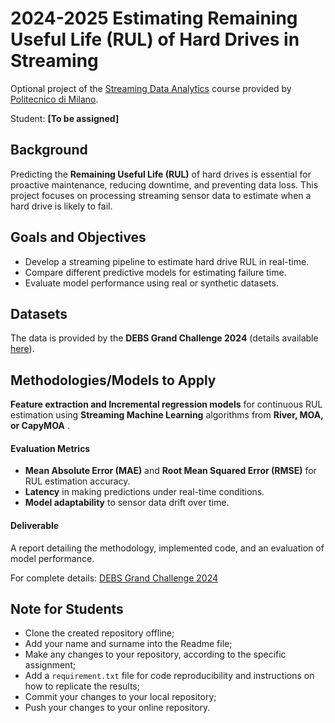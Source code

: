 # 2024-2025 Estimating Remaining Useful Life (RUL) of Hard Drives in Streaming

Optional project of the [Streaming Data Analytics](https://emanueledellavalle.org/teaching/streaming-data-analytics-2024-25/) course provided by [Politecnico di Milano](https://www11.ceda.polimi.it/schedaincarico/schedaincarico/controller/scheda_pubblica/SchedaPublic.do?&evn_default=evento&c_classe=837284&__pj0=0&__pj1=36cd41e96fcd065c47b49d18e46e3110).

Student: **[To be assigned]**

## **Background**  
Predicting the **Remaining Useful Life (RUL)** of hard drives is essential for proactive maintenance, reducing downtime, and preventing data loss. This project focuses on processing streaming sensor data to estimate when a hard drive is likely to fail.  

## **Goals and Objectives**  
- Develop a streaming pipeline to estimate hard drive RUL in real-time.  
- Compare different predictive models for estimating failure time.  
- Evaluate model performance using real or synthetic datasets.  

## **Datasets**  
The data is provided by the **DEBS Grand Challenge 2024** (details available [here](https://2024.debs.org/call-for-grand-challenge-solutions/)).  

## **Methodologies/Models to Apply**  
**Feature extraction and Incremental regression models** for continuous RUL estimation using **Streaming Machine Learning** algorithms from **River, MOA, or CapyMOA** .  


#### **Evaluation Metrics**  
- **Mean Absolute Error (MAE)** and **Root Mean Squared Error (RMSE)** for RUL estimation accuracy.  
- **Latency** in making predictions under real-time conditions.  
- **Model adaptability** to sensor data drift over time.  

#### **Deliverable**  
A report detailing the methodology, implemented code, and an evaluation of model performance.  

For complete details: [DEBS Grand Challenge 2024](https://2024.debs.org/call-for-grand-challenge-solutions/)

## Note for Students

* Clone the created repository offline;
* Add your name and surname into the Readme file;
* Make any changes to your repository, according to the specific assignment;
* Add a `requirement.txt` file for code reproducibility and instructions on how to replicate the results;
* Commit your changes to your local repository;
* Push your changes to your online repository.
